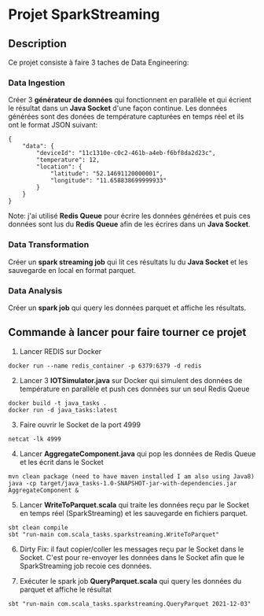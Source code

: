 # Projet SparkStreaming

## Description
Ce projet consiste à faire 3 taches de Data Engineering:

### Data Ingestion
Créer 3 **générateur de données** qui fonctionnent en parallèle et qui écrient le résultat dans un **Java Socket** d'une façon continue. Les données générées sont des donées de température capturées en temps réel et ils ont le format JSON suivant:
```
{
	"data": {
		"deviceId": "11c1310e-c0c2-461b-a4eb-f6bf8da2d23c",
		"temperature": 12,
		"location": {
			"latitude": "52.14691120000001",
			"longitude": "11.658838699999933"
		}
	}
}
```
Note: j'ai utilisé **Redis Queue** pour écrire les données générées et puis ces données sont lus du **Redis Queue** afin de les écrires dans un **Java Socket**.

### Data Transformation
Créer un **spark streaming job** qui lit ces résultats lu du **Java Socket** et les sauvegarde en local en format parquet.

### Data Analysis
Créer un **spark job** qui query les données parquet et affiche les résultats.

## Commande à lancer pour faire tourner ce projet

1. Lancer REDIS sur Docker
```
docker run --name redis_container -p 6379:6379 -d redis
```

2. Lancer 3 **IOTSimulator.java** sur Docker qui simulent des données de température en parallèle et push ces données sur un seul Redis Queue
```
docker build -t java_tasks .
docker run -d java_tasks:latest
```

3. Faire ouvrir le Socket de la port 4999
```
netcat -lk 4999
```

4. Lancer **AggregateComponent.java** qui pop les données de Redis Queue et les écrit dans le Socket
```
mvn clean package (need to have maven installed I am also using Java8)
java -cp target/java_tasks-1.0-SNAPSHOT-jar-with-dependencies.jar AggregateComponent &
```

5. Lancer **WriteToParquet.scala** qui traite les données reçu par le Socket en temps réel (SparkStreaming) et les sauvegarde en fichiers parquet.
```
sbt clean compile
sbt "run-main com.scala_tasks.sparkstreaming.WriteToParquet"
```

6. Dirty Fix: il faut copier/coller les messages reçu par le Socket dans le Socket. C'est pour re-envoyer les données dans le Socket afin que le SparkStreaming job recoie ces données.

7. Exécuter le spark job **QueryParquet.scala** qui query les données du parquet et affiche le résultat
```
sbt "run-main com.scala_tasks.sparkstreaming.QueryParquet 2021-12-03"
```
